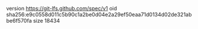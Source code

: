 version https://git-lfs.github.com/spec/v1
oid sha256:e9c0558d011c5b90c1a2be0d04e2a29ef50eaa71d0134d02de321abbe6f570fa
size 18434
